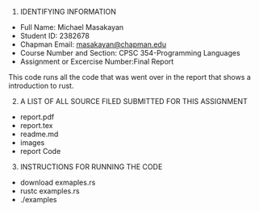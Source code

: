 
1. IDENTIFYING INFORMATION
* Full Name: Michael Masakayan 
* Student ID: 2382678
* Chapman Email: masakayan@chapman.edu
* Course Number and Section: CPSC 354-Programming Languages
* Assignment or Excercise Number:Final Report

This code runs all the code that was went over in the report that shows a introduction to rust. 

2. A LIST OF ALL SOURCE FILED SUBMITTED FOR THIS ASSIGNMENT
*  report.pdf
*  report.tex
*  readme.md
* images
* report Code


3. INSTRUCTIONS FOR RUNNING THE CODE
* download exmaples.rs
* rustc examples.rs
* ./examples